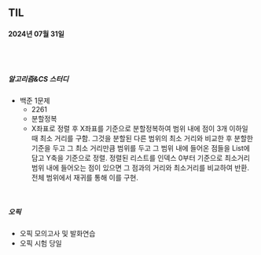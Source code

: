 ## TIL
#### 2024년 07월 31일

<br>
<br>

##### 알고리즘&CS 스터디
- 백준 1문제
    - 2261
    - 분할정복
    - X좌표로 정렬 후 X좌표를 기준으로 분할정복하여 범위 내에 점이 3개 이하일 때 최소 거리를 구함. 그것을 분할된 다른 범위의 최소 거리와 비교한 후 분할한 기준을 두고 그 최소 거리만큼 범위를 두고 그 범위 내에 들어온 점들을 List에 담고 Y축을 기준으로 정렬. 정렬된 리스트를 인덱스 0부터 기준으로 최소거리 범위 내에 들어오는 점이 있으면 그 점과의 거리와 최소거리를 비교하여 반환. 
    전체 범위에서 재귀를 통해 이를 구현.

<br>


##### 오픽
- 오픽 모의고사 및 발화연습
- 오픽 시험 당일